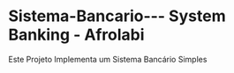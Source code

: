 # Sistema-Bancario--- System Banking - Afrolabi
Este Projeto Implementa um Sistema Bancário Simples
